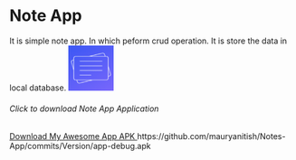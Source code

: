 <h1>Note App</h1>
It is simple note app. In which peform crud operation. It is store the data in local database.
<img src="app/src/main/ic_launcher-playstore.png" alt = "App Icon" width="80" height="80"/>
<h6>Click to download Note App Application</h6>

 <a href="https://github.com/mauryanitish/Notes-App/commits/Version/app-debug.apk" download>
            Download My Awesome App APK
        </a>
        https://github.com/mauryanitish/Notes-App/commits/Version/app-debug.apk
        
